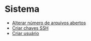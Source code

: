 # Sistema

+ [Alterar número de arquivos abertos](FD.md)
+ [Criar chaves SSH](SSH.md)
+ [Criar usuário](USER.md)
